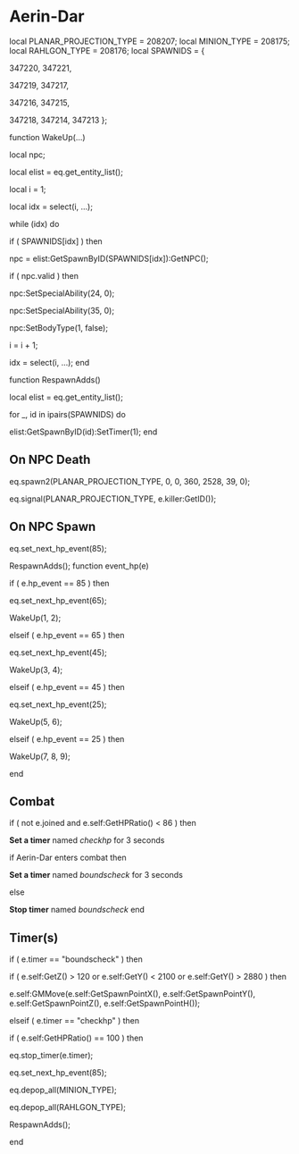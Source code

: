 # Aerin-Dar
local PLANAR_PROJECTION_TYPE = 208207;
local MINION_TYPE = 208175; 
local RAHLGON_TYPE = 208176; 
local SPAWNIDS = {

347220, 347221,

347219, 347217,

347216, 347215,

347218, 347214, 347213
};

function WakeUp(...)

local npc;

local elist = eq.get_entity_list();

local i = 1;

local idx = select(i, ...);

while (idx) do


if ( SPAWNIDS[idx] ) then



npc = elist:GetSpawnByID(SPAWNIDS[idx]):GetNPC();



if ( npc.valid ) then




npc:SetSpecialAbility(24, 0); 




npc:SetSpecialAbility(35, 0); 




npc:SetBodyType(1, false);






i = i + 1;


idx = select(i, ...);
end

function RespawnAdds()

local elist = eq.get_entity_list();

for _, id in ipairs(SPAWNIDS) do


elist:GetSpawnByID(id):SetTimer(1);
end



## On NPC Death

eq.spawn2(PLANAR_PROJECTION_TYPE, 0, 0, 360, 2528, 39, 0);

eq.signal(PLANAR_PROJECTION_TYPE, e.killer:GetID()); 


## On NPC Spawn

eq.set_next_hp_event(85);

RespawnAdds();
function event_hp(e)


if ( e.hp_event == 85 ) then


eq.set_next_hp_event(65);


WakeUp(1, 2);




elseif ( e.hp_event == 65 ) then


eq.set_next_hp_event(45);


WakeUp(3, 4);




elseif ( e.hp_event == 45 ) then


eq.set_next_hp_event(25);


WakeUp(5, 6);




elseif ( e.hp_event == 25 ) then


WakeUp(7, 8, 9);


end



## Combat

if ( not e.joined and e.self:GetHPRatio() < 86 ) then


**Set a timer** named *checkhp* for 3 seconds

if  Aerin-Dar enters combat  then


**Set a timer** named *boundscheck* for 3 seconds

else


**Stop timer** named *boundscheck*
end





## Timer(s)


if ( e.timer == "boundscheck" ) then


if ( e.self:GetZ() > 120 or e.self:GetY() < 2100 or e.self:GetY() > 2880 ) then



e.self:GMMove(e.self:GetSpawnPointX(), e.self:GetSpawnPointY(), e.self:GetSpawnPointZ(), e.self:GetSpawnPointH());





elseif ( e.timer == "checkhp" ) then




if ( e.self:GetHPRatio() == 100 ) then



eq.stop_timer(e.timer);



eq.set_next_hp_event(85);



eq.depop_all(MINION_TYPE);



eq.depop_all(RAHLGON_TYPE);



RespawnAdds();

end
